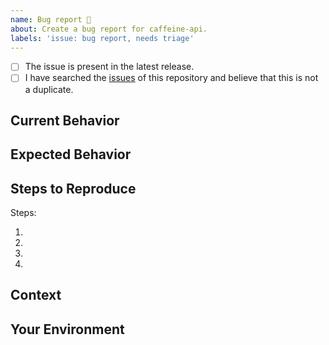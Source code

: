 ```yaml
---
name: Bug report 🐞
about: Create a bug report for caffeine-api.
labels: 'issue: bug report, needs triage'
---
```


<!-- Provide a general summary of the issue in the Title above -->

<!--
  Thank you very much for contributing to compass-ui by creating an issue! ❤️
  To avoid duplicate issues we ask you to check off the following list.
-->

<!-- Checked checkbox should look like this: [x] -->

- [ ] The issue is present in the latest release.
- [ ] I have searched the [issues](https://github.com/nathpaiva/caffeine-api/issues) of this repository and believe that this is not a duplicate.

## Current Behavior

<!-- Describe what happens instead of the expected behavior. -->

## Expected Behavior

<!-- Describe what should happen. -->

## Steps to Reproduce

<!--
  Provide a link to a live example and an unambiguous set of steps to reproduce this bug.
  Include code to reproduce, if relevant (which it most likely is).
-->

Steps:

1.
2.
3.
4.

## Context

<!--
  What are you trying to accomplish? How has this issue affected you?
  Providing context helps us come up with a solution that is most useful in the real world.
-->

## Your Environment

<!--
  Include as many relevant details about the environment with which you experienced the bug.
-->
